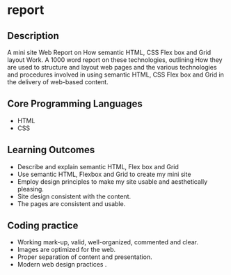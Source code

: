 # report

## Description
A mini site Web Report on How semantic HTML, CSS Flex box and Grid layout 
Work. A 1000 word report on these technologies, outlining How they 
are used to structure and layout web pages and the various technologies and 
procedures involved in using semantic HTML, CSS Flex box and Grid in the delivery of 
web-based content.

## Core Programming Languages
- HTML
- CSS

## Learning Outcomes 
- Describe and explain semantic HTML, Flex box and Grid
- Use semantic HTML, Flexbox and Grid to create my mini site
- Employ design principles to make my site usable and aesthetically pleasing.
- Site design consistent with the content.
- The pages are consistent and usable.

## Coding practice
- Working mark-up, valid, well-organized, commented and clear.
- Images are optimized for the web.
- Proper separation of content and presentation.
- Modern web design practices .